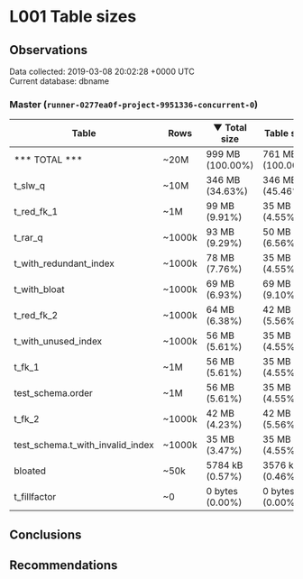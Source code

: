 # L001 Table sizes #

## Observations ##
Data collected: 2019-03-08 20:02:28 +0000 UTC  
Current database: dbname  



### Master (`runner-0277ea0f-project-9951336-concurrent-0`) ###
Table | Rows | &#9660;&nbsp;Total size | Table size | Index(es) Size | TOAST Size
------|------|------------|------------|----------------|------------
*** TOTAL *** | ~20M | 999 MB (100.00%) | 761 MB (100.00%) | 238 MB (100.00%) | 56 kB (100.00%)
t_slw_q | ~10M | 346 MB (34.63%) | 346 MB (45.46%) | 0 bytes (0.00%) | <no value>
t_red_fk_1 | ~1M | 99 MB (9.91%) | 35 MB (4.55%) | 64 MB (27.03%) | <no value>
t_rar_q | ~1000k | 93 MB (9.29%) | 50 MB (6.56%) | 43 MB (18.01%) | <no value>
t_with_redundant_index | ~1000k | 78 MB (7.76%) | 35 MB (4.55%) | 43 MB (18.02%) | <no value>
t_with_bloat | ~1000k | 69 MB (6.93%) | 69 MB (9.10%) | 0 bytes (0.00%) | <no value>
t_red_fk_2 | ~1000k | 64 MB (6.38%) | 42 MB (5.56%) | 21 MB (9.01%) | <no value>
t_with_unused_index | ~1000k | 56 MB (5.61%) | 35 MB (4.55%) | 21 MB (9.01%) | <no value>
t_fk_1 | ~1M | 56 MB (5.61%) | 35 MB (4.55%) | 21 MB (9.01%) | <no value>
test_schema.order | ~1M | 56 MB (5.61%) | 35 MB (4.55%) | 21 MB (9.01%) | <no value>
t_fk_2 | ~1000k | 42 MB (4.23%) | 42 MB (5.56%) | 0 bytes (0.00%) | <no value>
test_schema.t_with_invalid_index | ~1000k | 35 MB (3.47%) | 35 MB (4.55%) | 0 bytes (0.00%) | <no value>
bloated | ~50k | 5784 kB (0.57%) | 3576 kB (0.46%) | 2208 kB (0.91%) | <no value>
t_fillfactor | ~0 | 0 bytes (0.00%) | 0 bytes (0.00%) | 0 bytes (0.00%) | <no value>


## Conclusions ##


## Recommendations ##

